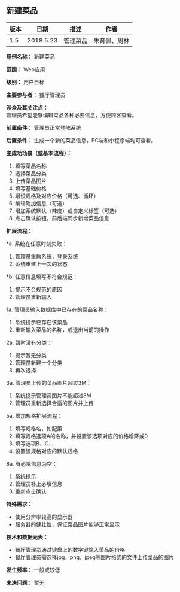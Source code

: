 ## 新建菜品

| 版本 | 日期      | 描述     | 作者         |
| ---- | --------- | -------- | ------------ |
| 1.5  | 2018.5.23 | 管理菜品 | 朱育佩、周林 |

**用例名称：** 新建菜品

**范围：** Web应用

**级别：** 用户目标

**主要参与者：** 餐厅管理员

**涉众及其关注点：**  
管理员希望能够编辑菜品各种必要信息，方便顾客查看。

**前置条件：** 管理员正常登陆系统

**后置条件：** 生成一个新的菜品信息，PC端和小程序端均可查看。

**主成功场景（或基本流程）：**  
1. 填写菜品名称
2. 选择菜品分类
3. 上传菜品图片
4. 填写基础价格
5. 增设规格及对应价格（可选、循环）
6. 编辑附加信息（可选）
7. 增加系统默认（辣度）或自定义标签（可选）
8. 点击确认按钮，前后端同步新增菜品信息

**扩展流程：**

*a. 系统在任意时刻失败：  
1. 管理员重启系统，登录系统
2. 系统重建上一次的状态

*b. 任意信息填写不符合规范：
1. 提示不合规范的原因
2. 管理员重新输入

1a. 管理员输入数据库中已存在的菜品名称：  
1. 系统提示已存在该菜品
2. 重新输入菜品的名称，或退出当前的操作

2a. 暂时没有分类：
1. 提示暂无分类
2. 管理员新建一个分类
3. 再次选择

3a. 管理员上传的菜品图片超过3M：  
1. 系统提示管理员图片不能超过3M
2. 管理员重新选择合适的图片并上传

5a. 增加规格扩展流程：
1. 填写规格名，如配菜
2. 填写规格选项A的名称，并设置该选项对应的价格增降或0
3. 填写选项B、C...
4. 设置该规格对应的默认规格

8a. 有必填信息为空：  
1. 系统提示
2. 管理员补上必填信息
3. 重新点击确认

**特殊需求：**  
- 使用分辨率较高的显示器
- 服务器的健壮性，保证菜品图片能够正常显示

**技术和数据元表：**  
- 餐厅管理员通过键盘上的数字键输入菜品的价格
- 餐厅管理员需选择jpg，png，jpeg等图片格式的文件上传菜品的图片

**发生频率：** 一般或较低

**未决问题：** 暂无